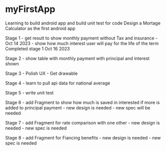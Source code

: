# myFirstApp
Learning to build android app and build unit test for code
Design a Mortage Calculator as the first android app

Stage 1 - get result to show monthly payment without Tax and insurance - Oct 14 2023
        - show how much interest user will pay for the life of the term
        Completed stage 1 Oct 16 2023
        
Stage 2 - show table with monthly payment with principal and interest shown

Stage 3 - Polish UX - Get drawable

Stage 4 - learn to pull api data for national average 

Stage 5 - write unit test

Stage 6 - add Fragment to show how much is saved in interested if more is added to principal payment
        - new design is needed
        - new spec will be needed
        
Stage 7 - add Fragment for rate comparison with one other
        - new design is needed
        - new spec is needed
        
Stage 8 - add Fragment for Fiancing benefits
        - new design is needed
        - new spec is needed

